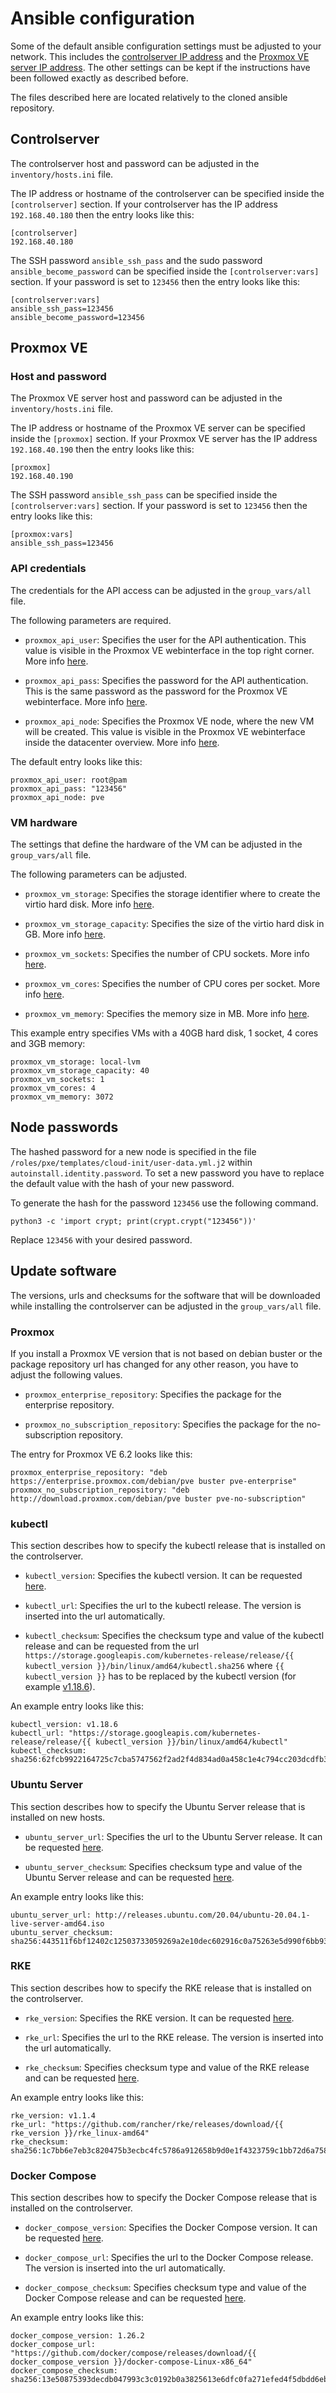 # Ansible configuration
Some of the default ansible configuration settings must be adjusted to your network. This includes the
[controlserver IP address](#controlserver) and the [Proxmox VE server IP address](#proxmox). The other settings can be
kept if the instructions have been followed exactly as described before.

The files described here are located relatively to the cloned ansible repository.

## Controlserver
The controlserver host and password can be adjusted in the `inventory/hosts.ini` file.

The IP address or hostname of the controlserver can be specified inside the `[controlserver]` section.
If your controlserver has the IP address `192.168.40.180` then the entry looks like this:

    [controlserver]
    192.168.40.180

The SSH password `ansible_ssh_pass` and the sudo password `ansible_become_password` can be specified inside the
`[controlserver:vars]` section.
If your password is set to `123456` then the entry looks like this:

    [controlserver:vars]
    ansible_ssh_pass=123456
    ansible_become_password=123456

## Proxmox VE

### Host and password
The Proxmox VE server host and password can be adjusted in the `inventory/hosts.ini` file.

The IP address or hostname of the Proxmox VE server can be specified inside the `[proxmox]` section.
If your Proxmox VE server has the IP address `192.168.40.190` then the entry looks like this:

    [proxmox]
    192.168.40.190

The SSH password `ansible_ssh_pass` can be specified inside the `[controlserver:vars]` section.
If your password is set to `123456` then the entry looks like this:

    [proxmox:vars]
    ansible_ssh_pass=123456

### API credentials
The credentials for the API access can be adjusted in the `group_vars/all` file.

The following parameters are required.

- `proxmox_api_user`:
Specifies the user for the API authentication.
This value is visible in the Proxmox VE webinterface in the top right corner.
More info [here](https://docs.ansible.com/ansible/latest/collections/community/general/proxmox_kvm_module.html#parameter-api_user).

- `proxmox_api_pass`:
Specifies the password for the API authentication.
This is the same password as the password for the Proxmox VE webinterface.
More info [here](https://docs.ansible.com/ansible/latest/collections/community/general/proxmox_kvm_module.html#parameter-api_password).

- `proxmox_api_node`:
Specifies the Proxmox VE node, where the new VM will be created.
This value is visible in the Proxmox VE webinterface inside the datacenter overview.
More info [here](https://docs.ansible.com/ansible/latest/collections/community/general/proxmox_kvm_module.html#parameter-node).

The default entry looks like this:

    proxmox_api_user: root@pam
    proxmox_api_pass: "123456"
    proxmox_api_node: pve

### VM hardware
The settings that define the hardware of the VM can be adjusted in the `group_vars/all` file.

The following parameters can be adjusted.

- `proxmox_vm_storage`:
Specifies the storage identifier where to create the virtio hard disk.
More info [here](https://docs.ansible.com/ansible/latest/collections/community/general/proxmox_kvm_module.html#parameter-virtio).

- `proxmox_vm_storage_capacity`:
Specifies the size of the virtio hard disk in GB.
More info [here](https://docs.ansible.com/ansible/latest/collections/community/general/proxmox_kvm_module.html#parameter-virtio).

- `proxmox_vm_sockets`:
Specifies the number of CPU sockets.
More info [here](https://docs.ansible.com/ansible/latest/collections/community/general/proxmox_kvm_module.html#parameter-sockets).

- `proxmox_vm_cores`:
Specifies the number of CPU cores per socket.
More info [here](https://docs.ansible.com/ansible/latest/collections/community/general/proxmox_kvm_module.html#parameter-cores).

- `proxmox_vm_memory`:
Specifies the memory size in MB.
More info [here](https://docs.ansible.com/ansible/latest/collections/community/general/proxmox_kvm_module.html#parameter-memory).

This example entry specifies VMs with a 40GB hard disk, 1 socket, 4 cores and 3GB memory:

    proxmox_vm_storage: local-lvm
    proxmox_vm_storage_capacity: 40
    proxmox_vm_sockets: 1
    proxmox_vm_cores: 4
    proxmox_vm_memory: 3072

## Node passwords
The hashed password for a new node is specified in the file `/roles/pxe/templates/cloud-init/user-data.yml.j2` within 
`autoinstall.identity.password`. To set a new password you have to replace the default value with the hash of your new
password.

To generate the hash for the password `123456` use the following command.

    python3 -c 'import crypt; print(crypt.crypt("123456"))'

Replace `123456` with your desired password.

## Update software
The versions, urls and checksums for the software that will be downloaded while installing the controlserver can be
adjusted in the `group_vars/all` file.

### Proxmox
If you install a Proxmox VE version that is not based on debian buster or the package repository url has changed for
any other reason, you have to adjust the following values.

- `proxmox_enterprise_repository`:
Specifies the package for the enterprise repository.

- `proxmox_no_subscription_repository`:
Specifies the package for the no-subscription repository.

The entry for Proxmox VE 6.2 looks like this:

    proxmox_enterprise_repository: "deb https://enterprise.proxmox.com/debian/pve buster pve-enterprise"
    proxmox_no_subscription_repository: "deb http://download.proxmox.com/debian/pve buster pve-no-subscription"

### kubectl
This section describes how to specify the kubectl release that is installed on the controlserver.

- `kubectl_version`:
Specifies the kubectl version. It can be requested
[here](https://storage.googleapis.com/kubernetes-release/release/stable.txt).

- `kubectl_url`:
Specifies the url to the kubectl release. The version is inserted into the url automatically.

- `kubectl_checksum`:
Specifies the checksum type and value of the kubectl release and can be requested from the url
`https://storage.googleapis.com/kubernetes-release/release/{{ kubectl_version }}/bin/linux/amd64/kubectl.sha256` where
`{{ kubectl_version }}` has to be replaced by the kubectl version (for example
[v1.18.6](https://storage.googleapis.com/kubernetes-release/release/v1.18.6/bin/linux/amd64/kubectl.sha256)).

An example entry looks like this:

    kubectl_version: v1.18.6
    kubectl_url: "https://storage.googleapis.com/kubernetes-release/release/{{ kubectl_version }}/bin/linux/amd64/kubectl"
    kubectl_checksum: sha256:62fcb9922164725c7cba5747562f2ad2f4d834ad0a458c1e4c794cc203dcdfb3

### Ubuntu Server
This section describes how to specify the Ubuntu Server release that is installed on new hosts.

- `ubuntu_server_url`:
Specifies the url to the Ubuntu Server release. It can be requested [here](http://releases.ubuntu.com/20.04/).

- `ubuntu_server_checksum`:
Specifies checksum type and value of the Ubuntu Server release and can be requested
[here](https://releases.ubuntu.com/20.04/SHA256SUMS).

An example entry looks like this:

    ubuntu_server_url: http://releases.ubuntu.com/20.04/ubuntu-20.04.1-live-server-amd64.iso
    ubuntu_server_checksum: sha256:443511f6bf12402c12503733059269a2e10dec602916c0a75263e5d990f6bb93

### RKE
This section describes how to specify the RKE release that is installed on the controlserver.

- `rke_version`:
Specifies the RKE version. It can be requested [here](https://github.com/rancher/rke/releases).

- `rke_url`:
Specifies the url to the RKE release. The version is inserted into the url automatically.

- `rke_checksum`:
Specifies checksum type and value of the RKE release and can be requested
[here](https://github.com/rancher/rke/releases).

An example entry looks like this:

    rke_version: v1.1.4
    rke_url: "https://github.com/rancher/rke/releases/download/{{ rke_version }}/rke_linux-amd64"
    rke_checksum: sha256:1c7bb6e7eb3c820475b3ecbc4fc5786a912658b9d0e1f4323759c1bb72d6a758

### Docker Compose
This section describes how to specify the Docker Compose release that is installed on the controlserver.

- `docker_compose_version`:
Specifies the Docker Compose version. It can be requested [here](https://github.com/docker/compose/releases).

- `docker_compose_url`:
Specifies the url to the Docker Compose release. The version is inserted into the url automatically.

- `docker_compose_checksum`:
Specifies checksum type and value of the Docker Compose release and can be requested
[here](https://github.com/docker/compose/releases).

An example entry looks like this:

    docker_compose_version: 1.26.2
    docker_compose_url: "https://github.com/docker/compose/releases/download/{{ docker_compose_version }}/docker-compose-Linux-x86_64"
    docker_compose_checksum: sha256:13e50875393decdb047993c3c0192b0a3825613e6dfc0fa271efed4f5dbdd6eb

